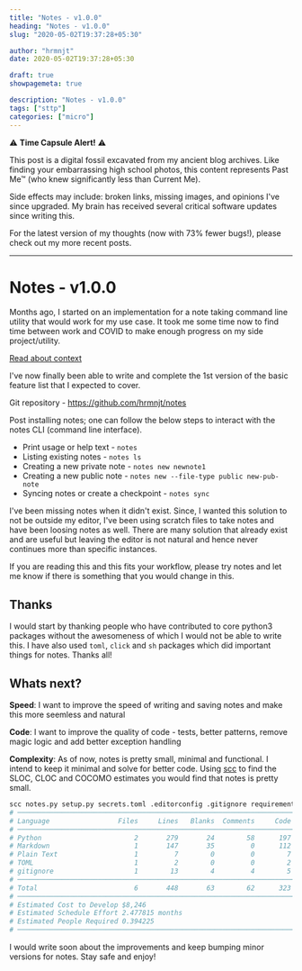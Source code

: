 ```yaml
---
title: "Notes - v1.0.0"
heading: "Notes - v1.0.0"
slug: "2020-05-02T19:37:28+05:30"

author: "hrmnjt"
date: 2020-05-02T19:37:28+05:30

draft: true
showpagemeta: true

description: "Notes - v1.0.0"
tags: ["sttp"]
categories: ["micro"]
---
```


⚠️ **Time Capsule Alert!** ⚠️

This post is a digital fossil excavated from my ancient blog archives. Like finding your embarrassing high school photos, this content represents Past Me™ (who knew significantly less than Current Me).

Side effects may include: broken links, missing images, and opinions I've since upgraded. My brain has received several critical software updates since writing this.

For the latest version of my thoughts (now with 73% fewer bugs!), please check out my more recent posts.

---

# Notes - v1.0.0

Months ago, I started on an implementation for a note taking command line
utility that would work for my use case. It took me some time now to find time
between work and COVID to make enough progress on my side project/utility.

[Read about context](https://hrmn.in/microblog/2019-12-22t202800+0400/)

I've now finally been able to write and complete the 1st version of the basic
feature list that I expected to cover.

Git repository - https://github.com/hrmnjt/notes

Post installing notes; one can follow the below steps to interact with the
notes CLI (command line interface).

- Print usage or help text - `notes`
- Listing existing notes - `notes ls`
- Creating a new private note - `notes new newnote1`
- Creating a new public note - `notes new --file-type public new-pub-note`
- Syncing notes or create a checkpoint - `notes sync`

I've been missing notes when it didn't exist. Since, I wanted this solution to
not be outside my editor, I've been using scratch files to take notes and have
been loosing notes as well. There are many solution that already exist and are
useful but leaving the editor is not natural and hence never continues more
than specific instances.

If you are reading this and this fits your workflow, please try notes and let
me know if there is something that you would change in this.

## Thanks

I would start by thanking people who have contributed to core python3 packages
without the awesomeness of which I would not be able to write this. I have
also used `toml`, `click` and `sh` packages which did important things for
notes. Thanks all!

## Whats next?

**Speed**: I want to improve the speed of writing and saving notes and make this
more seemless and natural

**Code**: I want to improve the quality of code - tests, better patterns,
remove magic logic and add better exception handling

**Complexity**: As of now, notes is pretty small, minimal and functional. I
intend to keep it minimal and solve for better code. Using
[scc](https://github.com/boyter/scc) to find the SLOC, CLOC and COCOMO
estimates you would find that notes is pretty small.

```bash
scc notes.py setup.py secrets.toml .editorconfig .gitignore requirements.txt README.md
# ───────────────────────────────────────────────────────────────────────────────
# Language                 Files     Lines   Blanks  Comments     Code Complexity
# ───────────────────────────────────────────────────────────────────────────────
# Python                       2       279       24        58      197         13
# Markdown                     1       147       35         0      112          0
# Plain Text                   1         7        0         0        7          0
# TOML                         1         2        0         0        2          0
# gitignore                    1        13        4         4        5          0
# ───────────────────────────────────────────────────────────────────────────────
# Total                        6       448       63        62      323         13
# ───────────────────────────────────────────────────────────────────────────────
# Estimated Cost to Develop $8,246
# Estimated Schedule Effort 2.477815 months
# Estimated People Required 0.394225
# ───────────────────────────────────────────────────────────────────────────────
```

I would write soon about the improvements and keep bumping minor versions for
notes. Stay safe and enjoy!
